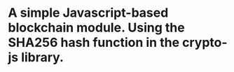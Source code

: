 # A simple Javascript-based blockchain module. Using the SHA256 hash function in the crypto-js library.